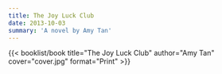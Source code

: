 ```yaml
---
title: The Joy Luck Club
date: 2013-10-03
summary: 'A novel by Amy Tan'
---
```


{{< booklist/book
title="The Joy Luck Club"
author="Amy Tan"
cover="cover.jpg"
format="Print" >}}
